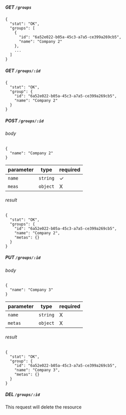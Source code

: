##### GET `/groups`

    {
      "stat": "OK",
      "groups": [
        {
          "id": "6a52e022-b05a-45c3-a7a5-ce399a269cb5",
          "name": "Company 2"
        },
        ...
      ]
    }
    
    
##### GET `/groups/:id`

    {
      "stat": "OK",
      "group": {
        "id": "6a52e022-b05a-45c3-a7a5-ce399a269cb5",
        "name": "Company 2"
      }
    }
    
##### POST `/groups/:id`

###### body

    {
      "name": "Company 2"
    }
    
  parameter | type | required
  --------- | ---- | ---------
  `name` | `string` | ✓
  `meas` | `object` | X

###### result

    {
      "stat": "OK",
      "groups": {
        "id": "6a52e022-b05a-45c3-a7a5-ce399a269cb5",
        "name": "Company 2",
        "metas": {}
      }
    }

##### PUT `/groups/:id`

###### body

    {
      "name": "Company 3"
    }
    
  parameter | type | required
  --------- | ---- | ---------
  `name` | `string` | X
  `metas` | `object` | X

###### result

    {
      "stat": "OK",
      "group": {
        "id": "6a52e022-b05a-45c3-a7a5-ce399a269cb5",
        "name": "Company 3",
        "metas": {}
      }
    }
    
##### DEL `/groups/:id`

This request will delete the resource
